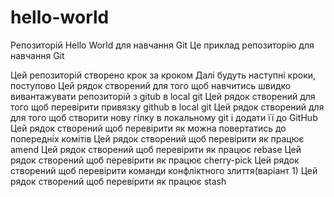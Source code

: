  # hello-world
Репозиторій Hello World для навчання Git
Це приклад репозиторію для навчання Git 

Цей репозиторій створено крок за кроком 
Далі будуть наступні кроки, поступово
Цей рядок створений для того щоб навчитись швидко вивантажувати репозиторій з gitub в local git
Цей рядок створений для того щоб перевірити привязку github в local git
Цей рядок створений для для того щоб створити нову гілку в локальному git і додати її до GitHub
Цей рядок створений щоб перевірити як можна повертатись до попередніх комітів
Цей рядок створений щоб перевірити як працює amend
Цей рядок створений щоб перевірити як працює rebase
Цей рядок створений щоб перевірити як працює cherry-pick
Цей рядок створений щоб перевірити команди конфліктного злиття(варіант 1)
Цей рядок створений щоб перевірити як працює stash
